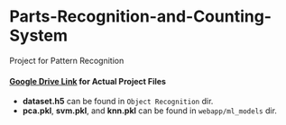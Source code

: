 # Parts-Recognition-and-Counting-System
Project for Pattern Recognition

#### [Google Drive Link](https://drive.google.com/drive/folders/1n7XPssmnlnPYAvxD96D1TJIbkQQjsiEm?usp=sharing) for Actual Project Files
- **dataset.h5** can be found in `Object Recognition` dir. 
- **pca.pkl**, **svm.pkl**, and **knn.pkl** can be found in `webapp/ml_models` dir.
